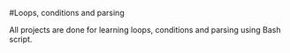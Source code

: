 #Loops, conditions and parsing

All projects are done for learning loops, conditions and parsing using Bash script.

